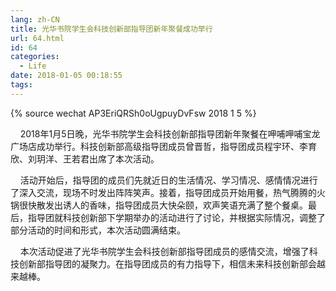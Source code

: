 ```yaml
---
lang: zh-CN
title: 光华书院学生会科技创新部指导团新年聚餐成功举行
url: 64.html
id: 64
categories:
  - Life
date: 2018-01-05 00:18:55
tags:
---
```


{% source wechat AP3EriQRSh0oUgpuyDvFsw 2018 1 5 %}

    2018年1月5日晚，光华书院学生会科技创新部指导团新年聚餐在呷哺呷哺宝龙广场店成功举行。科技创新部高级指导团成员曾晋哲，指导团成员程宇环、李育欣、刘玥洋、王若君出席了本次活动。
<!--more-->

    活动开始后，指导团的成员们先就近日的生活情况、学习情况、感情情况进行了深入交流，现场不时发出阵阵笑声。接着，指导团成员开始用餐，热气腾腾的火锅很快散发出诱人的香味，指导团成员大快朵颐，欢声笑语充满了整个餐桌。最后，指导团就科技创新部下学期举办的活动进行了讨论，并根据实际情况，调整了部分活动的时间和形式，本次活动圆满结束。

    本次活动促进了光华书院学生会科技创新部指导团成员的感情交流，增强了科技创新部指导团的凝聚力。在指导团成员的有力指导下，相信未来科技创新部会越来越棒。
